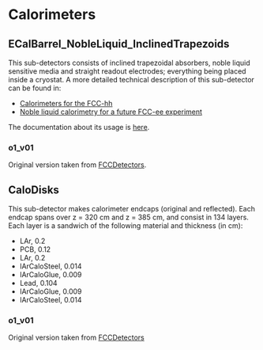 # Calorimeters

## ECalBarrel_NobleLiquid_InclinedTrapezoids

This sub-detectors consists of inclined trapezoidal absorbers, noble liquid sensitive media and straight readout electrodes; everything being placed inside a cryostat. A more detailed technical description of this sub-detector can be found in:
 * [Calorimeters for the FCC-hh](https://arxiv.org/abs/1912.09962)
 * [Noble liquid calorimetry for a future FCC-ee experiment](https://www.sciencedirect.com/science/article/pii/S0168900222004600)

The documentation about its usage is [here](../../doc/detector/calorimeter/ECalBarrel_NobleLiquid_InclinedTrapezoids.md).

### o1_v01
Original version taken from [FCCDetectors](https://github.com/HEP-FCC/FCCDetectors/blob/main/Detector/DetFCChhECalInclined/src/ECalBarrelInclined_geo.cpp).

## CaloDisks
This sub-detector makes calorimeter endcaps (original and reflected). Each endcap spans over z = 320 cm and z = 385 cm, and consist in 134 layers. Each layer is a sandwich of the following material and thickness (in cm):
* LAr, 0.2
* PCB, 0.12
* LAr, 0.2
* lArCaloSteel, 0.014
* lArCaloGlue, 0.009
* Lead, 0.104
* lArCaloGlue, 0.009
* lArCaloSteel, 0.014

### o1_v01 
Original version taken from [FCCDetectors](https://github.com/HEP-FCC/FCCDetectors/blob/70a989a6fc333610e3b1b979c3596da9c41543d8/Detector/DetFCChhCalDiscs/src/CaloEndcapDiscs_geo.cpp)

